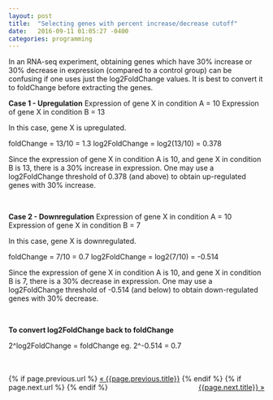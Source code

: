 ```yaml
---
layout: post
title:  "Selecting genes with percent increase/decrease cutoff"
date:   2016-09-11 01:05:27 -0400
categories: programming
---
```

In an RNA-seq experiment, obtaining genes which have 30% increase or 30% decrease in expression (compared to a control group) can be confusing if one uses just the log2FoldChange values. It is best to convert it to foldChange before extracting the genes. 

**Case 1 - Upregulation**
Expression of gene X in condition A = 10 
Expression of gene X in condition B = 13

In this case, gene X is upregulated. 

foldChange = 13/10 = 1.3
log2FoldChange = log2(13/10) = 0.378

Since the expression of gene X in condition A is 10, and gene X in condition B is 13, there is a 30% increase in expression. One may use a log2FoldChange threshold of 0.378 (and above) to obtain up-regulated genes with 30% increase. 

<br>

**Case 2 - Downregulation**
Expression of gene X in condition A = 10 
Expression of gene X in condition B = 7

In this case, gene X is downregulated.

foldChange = 7/10 = 0.7
log2FoldChange = log2(7/10) = -0.514

Since the expression of gene X in condition A is 10, and gene X in condition B is 7, there is a 30% decrease in expression. One may use a log2FoldChange threshold of -0.514 (and below) to obtain down-regulated genes with 30% decrease.

<br>

**To convert log2FoldChange back to foldChange**

2^log2FoldChange = foldChange
eg. 2^-0.514 = 0.7


<br>
<br>


<div class="Previous-next">
  {% if page.previous.url %}
    <a class="previous" href="{{page.previous.url}}">&laquo; {{page.previous.title}}</a>
  {% endif %}
  {% if page.next.url %}
    <a class="next" style="float:right" href="{{page.next.url}}">{{page.next.title}} &raquo;</a>
  {% endif %}
</div>

